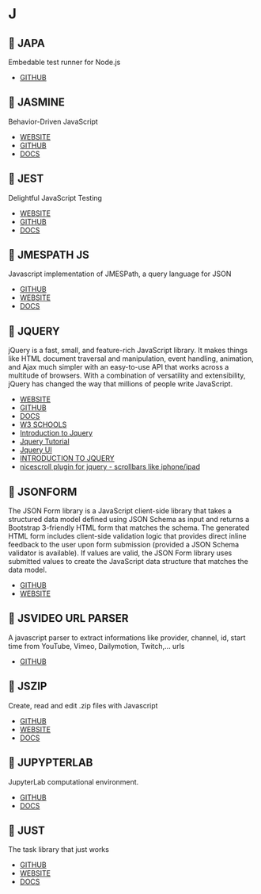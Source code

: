 # J

## :rocket: JAPA

Embedable test runner for Node.js

* [GITHUB](https://github.com/thetutlage/japa)

## :rocket: JASMINE

Behavior-Driven JavaScript

* [WEBSITE](https://jasmine.github.io/api/3.2/index.html)
* [GITHUB](https://github.com/jasmine/jasmine.github.io)
* [DOCS](https://jasmine.github.io/pages/docs_home.html)

## :rocket: JEST

Delightful JavaScript Testing

* [WEBSITE](https://jestjs.io/)
* [GITHUB](https://github.com/facebook/jest)
* [DOCS](https://jestjs.io/docs/en/getting-started)

## :rocket: JMESPATH JS

Javascript implementation of JMESPath, a query language for JSON

* [GITHUB](https://github.com/jmespath/jmespath.js)
* [WEBSITE](http://jmespath.org/)
* [DOCS](http://jmespath.org/specification.html)

## :rocket: JQUERY

jQuery is a fast, small, and feature-rich JavaScript library. It makes things like HTML document traversal and manipulation, event handling, animation, and Ajax much simpler with an easy-to-use API that works across a multitude of browsers. With a combination of versatility and extensibility, jQuery has changed the way that millions of people write JavaScript.

* [WEBSITE](http://jquery.com/)
* [GITHUB](https://github.com/jquery/jquery)
* [DOCS](https://api.jquery.com/)
* [W3 SCHOOLS](https://www.w3schools.com/jquery/default.asp)
* [Introduction to Jquery](https://www.edx.org/course/introduction-to-jquery-1)
* [Jquery Tutorial](https://www.javatpoint.com/jquery-tutorial)
* [Jquery UI](https://www.javatpoint.com/jquery-ui-tutorial)
* [INTRODUCTION TO JQUERY](https://in.udacity.com/course/intro-to-jquery--ud245)
* [nicescroll plugin for jquery - scrollbars like iphone/ipad](https://github.com/inuyaksa/jquery.nicescroll)

## :rocket: JSONFORM

The JSON Form library is a JavaScript client-side library that takes a structured data model defined using JSON Schema as input and returns a Bootstrap 3-friendly HTML form that matches the schema.
The generated HTML form includes client-side validation logic that provides direct inline feedback to the user upon form submission (provided a JSON Schema validator is available). If values are valid, the JSON Form library uses submitted values to create the JavaScript data structure that matches the data model.

* [GITHUB](https://github.com/jsonform/jsonform)
* [WEBSITE](https://jsonform.github.io/jsonform/playground/index.html)

## :rocket: JSVIDEO URL PARSER

A javascript parser to extract informations like provider, channel, id, start time from YouTube, Vimeo, Dailymotion, Twitch,... urls

* [GITHUB](https://github.com/Zod-/jsVideoUrlParser)

## :rocket: JSZIP

Create, read and edit .zip files with Javascript

* [GITHUB](https://github.com/Stuk/jszip)
* [WEBSITE](http://stuk.github.io/jszip/)
* [DOCS](http://stuk.github.io/jszip/documentation/api_jszip.html)

## :rocket: JUPYPTERLAB

JupyterLab computational environment.

* [GITHUB](https://github.com/jupyterlab/jupyterlab)
* [DOCS](https://jupyterlab.readthedocs.io/en/stable/)

## :rocket: JUST

The task library that just works

* [GITHUB](https://github.com/Microsoft/just)
* [WEBSITE](https://microsoft.github.io/just/)
* [DOCS](https://microsoft.github.io/just/docs/doc-start)
